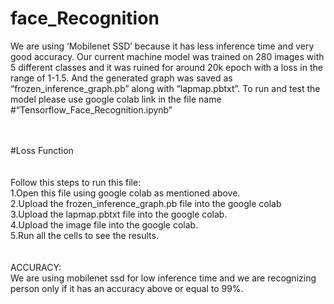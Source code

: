 # face_Recognition
We are using ‘Mobilenet SSD’ because it has less inference time and very good accuracy.
Our current machine model was trained on 280 images with 5 different classes and it was ruined for
around 20k epoch with a loss in the range of 1-1.5.
And the generated graph was saved as “frozen_inference_graph.pb” along with “lapmap.pbtxt”.
To run and test the model please use google colab link in the file name
#“Tensorflow_Face_Recognition.ipynb” 
<br>
<br><br>

#Loss Function
<br><br>
<br>
Follow this steps to run this file:<br>
1.Open this file using google colab as mentioned above.<br>
2.Upload the frozen_inference_graph.pb file into the google colab<br>
3.Upload the lapmap.pbtxt file into the google colab.<br>
4.Upload the image file into the google colab.<br>
5.Run all the cells to see the results.<br><br><br>
ACCURACY:<br>
We are using mobilenet ssd for low inference time and we are recognizing person only if it has an
accuracy above or equal to 99%.
